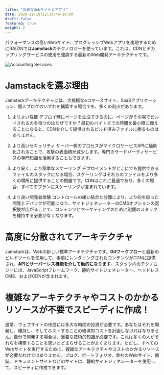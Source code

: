 ```yaml
---
title: "高速なWebサイトとアプリ"
date: 2020-11-18T12:33:46+10:00
draft: false
featured: true
weight: 2
---
```


パフォーマンスの高いWebサイト、プログレッシブWebアプリを実現するためにRAIZINでは**Jamstack**のテクノロジーを使っています。これは、CDNとデカップリングサービスの使用を強調する最新のWeb開発アーキテクチャです。

![Accounting Services](/images/post/austin-distel-nGc5RT2HmF0-unsplash.jpg)

# Jamstackを選ぶ理由

Jamstackアーキテクチャには、大規模なeコマースサイト、SaaSアプリケーション、個人ブログのいずれを構築する場合でも、多くの利点があります。

1. よりよい性能
デプロイ時にページを生成できるのに、ページがその場でビルドされるのを待つのはなぜですか？最初のバイトまでの時間を最小限に抑えることになると、CDNを介して提供されるビルド済みファイルに勝るものはありません。

2. より高いセキュリティ
サーバー側のプロセスがマイクロサービスAPIに抽象化されることで、攻撃の表面積が減少します。専門のサードパーティサービスの専門知識を活用することもできます。

3. より安く、より簡単なスケーリング
デプロイメントがどこにでも提供できるファイルのスタックになる場合、スケーリングはそれらのファイルをより多くの場所に提供することの問題です。CDNはこれに最適であり、多くの場合、すべてのプランにスケーリングが含まれています。

4. より良い開発者体験
コントロールの緩い結合と分離により、より的を絞った開発とデバッグが可能になり、サイトジェネレーターのCMSオプションの選択肢が広がることで、コンテンツとマーケティングのために別個のスタックを維持する必要がなくなります。

# 高度に分散されてアーキテクチャ

Jamstackは、Webの新しい標準アーキテクチャです。**Gitワークフロー**と最新のビルドツールを使用して、事前にレンダリングされたコンテンツがCDNに提供され、**APIとサーバーレス機能を介して動的になります**。スタック内のテクノロジーには、JavaScriptフレームワーク、静的サイトジェネレーター、ヘッドレスCMS、およびCDNが含まれます。

# 複雑なアーキテクチャやコストのかかるリソースが不要でスピーディに作成！
通常、ウェブサイトの作成には多大な時間の投資が必要です。あなたはそれを開発し、維持し、そしてホストすることの経済的コストを計画しなければなりません。自分で開発する場合は、重要な技術的知識が必要です。これは多くの人がそれらを構築することを思いとどまらせることがよくあります。ただし、すべてのWebサイトを実行するために、複雑なアーキテクチャやコストのかかるリソースが必要なわけではありません。ブログ、ポートフォリオ、会社のWebサイト、雑誌、ドキュメントサイトなどのサイトは、静的サイトジェネレーターを使用して、スピーディに作成できます。